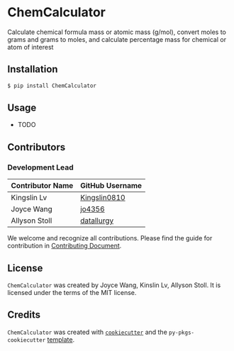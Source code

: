 # ChemCalculator

Calculate chemical formula mass or atomic mass (g/mol), convert moles to grams and grams to moles, and calculate percentage mass for chemical or atom of interest

## Installation

```bash
$ pip install ChemCalculator
```

## Usage

- TODO

## Contributors
### Development Lead

|Contributor Name     | GitHub Username|
|---------------------|-----------|
|Kingslin Lv | [Kingslin0810](https://github.com/Kingslin0810)|
|Joyce Wang      | [jo4356](https://github.com/jo4356)     |
|Allyson Stoll       | [datallurgy](https://github.com/datallurgy) |

We welcome and recognize all contributions. Please find the guide for contribution in [Contributing Document](https://github.com/UBC-MDS/ChemCalculator/blob/main/CONTRIBUTING.md).

## License

`ChemCalculator` was created by Joyce Wang, Kinslin Lv, Allyson Stoll. It is licensed under the terms of the MIT license.

## Credits

`ChemCalculator` was created with [`cookiecutter`](https://cookiecutter.readthedocs.io/en/latest/) and the `py-pkgs-cookiecutter` [template](https://github.com/py-pkgs/py-pkgs-cookiecutter).
